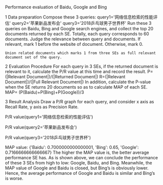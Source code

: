 
Performance evaluation of Baidu, Google and Bing


1 Data preparation
	Compose these 3 queries: 
query1='网络信息检索的性能评估'
query2='苹果新品发布会'
query3='2018乒乓球男子世界杯'
	Run these 3 queries on Baidu, Bing and Google search engines, and collect the top 20 documents returned by each SE. Totally, each query corresponds to 60 documents.
	Judge the relevance between query and documents. If relevant, mark 1 before the website of document. Otherwise, mark 0.
 
 
 
	Union related documents which marks 1 from three SEs as full relevant document set of the query.

2 Evaluation Procedure
For each query in 3 SEs, if the returned document is relevant to it, calculate the P/R value at this time and record the result.
P=  (|Relevant Document|)/(|Returned Document|)
R=(|Relevant Document|)/(|Full Relevant Document|)
In addition, calculate the P-value when the SE returns 20 documents so as to calculate MAP of each SE.
MAP=  (P(Baidu)+P(Bing)+P(Google))/3

3 Result Analysis
Draw a P/R graph for each query, and consider x axis as Recall Rate, y axis as Precision Rate.
 
P/R value(query1='网络信息检索的性能评估')
 
P/R value(query2='苹果新品发布会')
 
P/R value(query3='2018乒乓球男子世界杯')

MAP value: {'Baidu': 0.7000000000000001, 'Bing': 0.65, 'Google': 0.7166666666666667}
The higher the MAP value is, the better average performance SE has. As is shown above, we can conclude the performance of these 3 SEs from high to low: Google, Baidu, and Bing. Meanwhile, the MAP value of Google and Baidu is closed, but Bing’s is obviously lower. Hence, the average performance of Google and Baidu is similar and Bing’s is worse.

